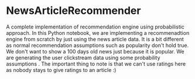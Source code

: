 # NewsArticleRecommender
A complete implementation of recommendation engine using probabilistic approach.
In this Python notebook, we are implementing a recommenadtion engine from scratch by just using the news article data. It is a bit different as normal recommendation assumptions such as popularity don't hold true. We don't want to show a 100 days old news just because it is popular.
We are generating the user clickstream data using some probability assumptions .
The important thing to note is that we can't use ratings here as nobody stays to give ratings to an article :)
